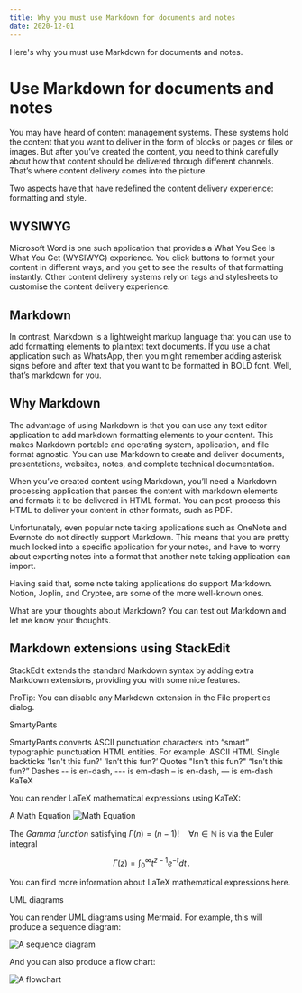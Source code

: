 ```yaml
---
title: Why you must use Markdown for documents and notes
date: 2020-12-01
---
```


Here's why you must use Markdown for documents and notes.

<!--more-->

# Use Markdown for documents and notes

You may have heard of content management systems. These systems hold the content that you want to deliver in the form of blocks or pages or files or images. But after you’ve created the content, you need to think carefully about how that content should be delivered through different channels. That’s where content delivery comes into the picture.

Two aspects have that have redefined the content delivery experience: formatting and style.

## WYSIWYG
Microsoft Word is one such application that provides a What You See Is What You Get (WYSIWYG) experience. You click buttons to format your content in different ways, and you get to see the results of that formatting instantly. Other content delivery systems rely on tags and stylesheets to customise the content delivery experience.

## Markdown
In contrast, Markdown is a lightweight markup language that you can use to add formatting elements to plaintext text documents. If you use a chat application such as WhatsApp, then you might remember adding asterisk signs before and after text that you want to be formatted in BOLD font. Well, that’s markdown for you.

## Why Markdown
The advantage of using Markdown is that you can use any text editor application to add markdown formatting elements to your content. This makes Markdown portable and operating system, application, and file format agnostic. You can use Markdown to create and deliver documents, presentations, websites, notes, and complete technical documentation.

When you’ve created content using Markdown, you’ll need a Markdown processing application that parses the content with markdown elements and formats it to be delivered in HTML format. You can post-process this HTML to deliver your content in other formats, such as PDF.

Unfortunately, even popular note taking applications such as OneNote and Evernote do not directly support Markdown. This means that you are pretty much locked into a specific application for your notes, and have to worry about exporting notes into a format that another note taking application can import.

Having said that, some note taking applications do support Markdown. Notion, Joplin, and Cryptee, are some of the more well-known ones.

What are your thoughts about Markdown? You can test out Markdown and let me know your thoughts.

## Markdown extensions using StackEdit

StackEdit extends the standard Markdown syntax by adding extra Markdown extensions, providing you with some nice features.

ProTip: You can disable any Markdown extension in the File properties dialog.

SmartyPants

SmartyPants converts ASCII punctuation characters into “smart” typographic punctuation HTML entities. For example:
ASCII HTML
Single backticks 'Isn't this fun?' ‘Isn’t this fun?’
Quotes "Isn't this fun?" “Isn’t this fun?”
Dashes -- is en-dash, --- is em-dash – is en-dash, — is em-dash
KaTeX

You can render LaTeX mathematical expressions using KaTeX:

A Math Equation
![Math Equation](image1.png)

The *Gamma function* satisfying $\Gamma(n) = (n-1)!\quad\forall n\in\mathbb N$ is via the Euler integral

$$
\Gamma(z) = \int_0^\infty t^{z-1}e^{-t}dt\,.
$$

You can find more information about LaTeX mathematical expressions here.

UML diagrams

You can render UML diagrams using Mermaid. For example, this will produce a sequence diagram:

![A sequence diagram](image2.png)

And you can also produce a flow chart:

![A flowchart](image3.png)
